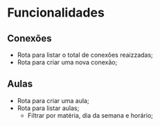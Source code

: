 # Funcionalidades

## Conexões

- Rota para listar o total de conexões reaizzadas;
- Rota para criar uma nova conexão;

## Aulas

- Rota para criar uma aula;
- Rota para listar aulas;
    - Filtrar por matéria, dia da semana e horário;